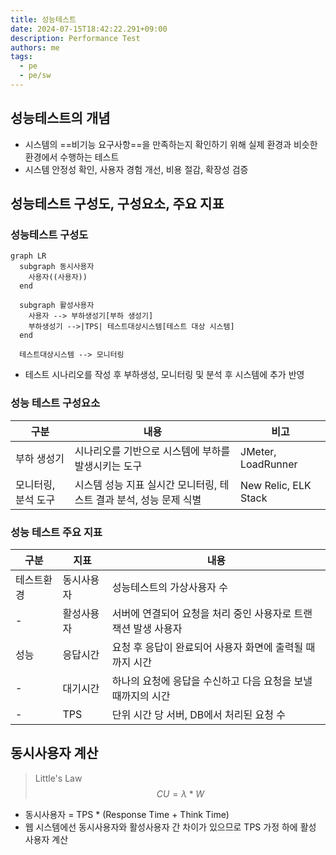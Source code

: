 ```yaml
---
title: 성능테스트
date: 2024-07-15T18:42:22.291+09:00
description: Performance Test
authors: me
tags:
  - pe
  - pe/sw 
---
```


## 성능테스트의 개념

- 시스템의 ==비기능 요구사항==을 만족하는지 확인하기 위해 실제 환경과 비슷한 환경에서 수행하는 테스트
- 시스템 안정성 확인, 사용자 경험 개선, 비용 절감, 확장성 검증

## 성능테스트 구성도, 구성요소, 주요 지표

### 성능테스트 구성도

```mermaid
graph LR
  subgraph 동시사용자
    사용자((사용자))
  end

  subgraph 활성사용자
    사용자 --> 부하생성기[부하 생성기]
    부하생성기 -->|TPS| 테스트대상시스템[테스트 대상 시스템]
  end

  테스트대상시스템 --> 모니터링
```

- 테스트 시나리오를 작성 후 부하생성, 모니터링 및 분석 후 시스템에 추가 반영

### 성능 테스트 구성요소

| 구분 | 내용 | 비고 |
| --- | --- | --- |
| 부하 생성기 | 시나리오를 기반으로 시스템에 부하를 발생시키는 도구 | JMeter, LoadRunner |
| 모니터링, 분석 도구 | 시스템 성능 지표 실시간 모니터링, 테스트 결과 분석, 성능 문제 식별 | New Relic, ELK Stack |

### 성능 테스트 주요 지표

| 구분 | 지표 | 내용 |
| --- | --- | --- |
| 테스트환경 | 동시사용자 | 성능테스트의 가상사용자 수 |
| - | 활성사용자 | 서버에 연결되어 요청을 처리 중인 사용자로 트랜잭션 발생 사용자 |
| 성능 | 응답시간 | 요청 후 응답이 완료되어 사용자 화면에 출력될 때까지 시간 |
| - | 대기시간 | 하나의 요청에 응답을 수신하고 다음 요청을 보낼 때까지의 시간 |
| - | TPS | 단위 시간 당 서버, DB에서 처리된 요청 수 |

## 동시사용자 계산

> Little's Law
$$
  CU = \lambda * W
$$

- 동시사용자 = TPS * (Response Time + Think Time)
- 웹 시스템에선 동시사용자와 활성사용자 간 차이가 있으므로 TPS 가정 하에 활성 사용자 계산
